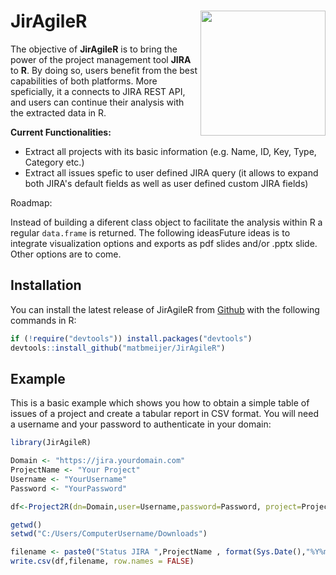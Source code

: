 # JirAgileR <img src="https://www.atlassian.com/dam/jcr:e33efd9e-e0b8-4d61-a24d-68a48ef99ed5/Jira%20Software@2x-blue.png" align="right" width="200"/>

The objective of **JirAgileR** is to bring the power of the project management tool **JIRA** to **R**. By doing so, users benefit from the best capabilities of both platforms. More speficially, it a connects to JIRA REST API, and users can continue their analysis with the extracted data in R.  

**Current Functionalities:**

* Extract all projects with its basic information (e.g. Name, ID, Key, Type, Category etc.)
* Extract all issues spefic to user defined JIRA query (it allows to expand both JIRA's default fields as well as user defined custom JIRA fields)

Roadmap:



Instead of building a diferent class object to facilitate the analysis within R a regular `data.frame` is returned. The following ideasFuture ideas is to integrate visualization options and exports as pdf slides and/or .pptx slide. Other options are to come.

## Installation

You can install the latest release of JirAgileR from [Github](https://github.com/matbmeijer/JirAgileR) with the following commands in R:

``` r
if (!require("devtools")) install.packages("devtools")
devtools::install_github("matbmeijer/JirAgileR")
```

## Example

This is a basic example which shows you how to obtain a simple table of issues of a project and create a tabular report in CSV format. You will need a username and your password to authenticate in your domain:

``` r
library(JirAgileR)

Domain <- "https://jira.yourdomain.com"
ProjectName <- "Your Project"
Username <- "YourUsername"
Password <- "YourPassword"

df<-Project2R(dn=Domain,user=Username,password=Password, project=ProjectName, search="name")

getwd()
setwd("C:/Users/ComputerUsername/Downloads")

filename <- paste0("Status JIRA ",ProjectName , format(Sys.Date(),"%Y%m%d"), ".csv")
write.csv(df,filename, row.names = FALSE)
```

